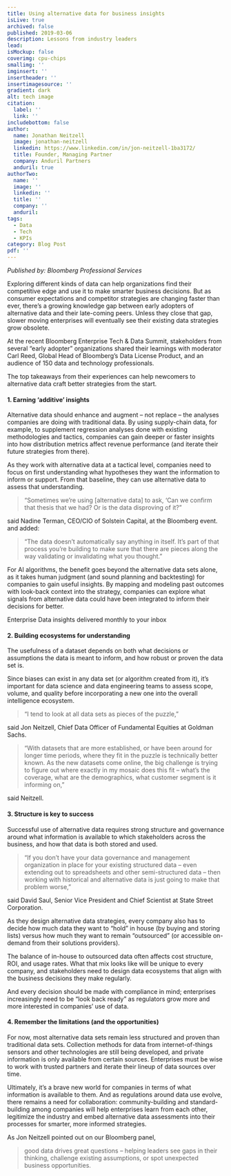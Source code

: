 ```yaml
---
title: Using alternative data for business insights
isLive: true
archived: false
published: 2019-03-06 
description: Lessons from industry leaders 
lead:
isMockup: false
coverimg: cpu-chips
smallimg: ''
imginsert: ''
insertheader: ''
insertimagesource: ''
gradient: dark
alt: tech image
citation:
  label: ''
  link: '' 
includebottom: false
author: 
  name: Jonathan Neitzell
  image: jonathan-neitzell
  linkedin: https://www.linkedin.com/in/jon-neitzell-1ba3172/
  title: Founder, Managing Partner
  company: Anduril Partners
  anduril: true
authorTwo:
  name: ''
  image: ''
  linkedin: ''
  title: ''
  company: ''
  anduril:
tags: 
  - Data
  - Tech
  - KPIs
category: Blog Post
pdf: ''
---
```


*Published by: Bloomberg Professional Services*

Exploring different kinds of data can help organizations find their competitive edge and use it to make smarter business
decisions. But as consumer expectations and competitor strategies are changing faster than ever, there’s a growing
knowledge gap between early adopters of alternative data and their late-coming peers. Unless they close that gap, slower
moving enterprises will eventually see their existing data strategies grow obsolete.

At the recent Bloomberg Enterprise Tech & Data Summit, stakeholders from several “early adopter” organizations shared
their learnings with moderator Carl Reed, Global Head of Bloomberg’s Data License Product, and an audience of 150 data
and technology professionals.

The top takeaways from their experiences can help newcomers to alternative data craft better strategies from the start.

#### 1. Earning ‘additive’ insights

Alternative data should enhance and augment – not replace – the analyses companies are doing with traditional data. By
using supply-chain data, for example, to supplement regression analyses done with existing methodologies and tactics,
companies can gain deeper or faster insights into how distribution metrics affect revenue performance (and iterate their
future strategies from there).

As they work with alternative data at a tactical level, companies need to focus on first understanding what hypotheses
they want the information to inform or support. From that baseline, they can use alternative data to assess that
understanding.

>“Sometimes we’re using [alternative data] to ask, ‘Can we confirm that thesis that we had? Or is the data disproving of it?” 

said Nadine Terman, CEO/CIO of Solstein Capital, at the Bloomberg event. and added:

>“The data doesn’t automatically say anything in itself. It’s part of that process you’re building to make 
> sure that there are pieces along the way validating or invalidating what you thought.”

For AI algorithms, the benefit goes beyond the alternative data sets alone, as it takes human judgment (and sound
planning and backtesting) for companies to gain useful insights. By mapping and modeling past outcomes with look-back
context into the strategy, companies can explore what signals from alternative data could have been integrated to inform
their decisions for better.

Enterprise Data insights delivered monthly to your inbox

#### 2. Building ecosystems for understanding

The usefulness of a dataset depends on both what decisions or assumptions the data is meant to inform, and how robust or
proven the data set is.

Since biases can exist in any data set (or algorithm created from it), it’s important for data science and data
engineering teams to assess scope, volume, and quality before incorporating a new one into the overall intelligence
ecosystem.

>“I tend to look at all data sets as pieces of the puzzle,” 

said Jon Neitzell, Chief Data Officer of Fundamental Equities
at Goldman Sachs. 
>“With datasets that are more established, or have been around for longer time periods, where they fit 
> in the puzzle is technically better known. As the new datasets come online, the big challenge is trying to figure out where exactly in my mosaic does this fit – 
> what’s the coverage, what are the demographics, what customer segment is it informing on,” 

said Neitzell.

#### 3. Structure is key to success

Successful use of alternative data requires strong structure and governance around what information is available to
which stakeholders across the business, and how that data is both stored and used.

>“If you don’t have your data governance and management organization in place for your existing structured data – even 
> extending out to spreadsheets and other semi-structured data – then working with historical and alternative data is just 
> going to make that problem worse,”

said David Saul, Senior Vice President and Chief Scientist at State Street
Corporation.

As they design alternative data strategies, every company also has to decide how much data they want to “hold” in
house (by buying and storing lists) versus how much they want to remain “outsourced” (or accessible on-demand from their
solutions providers).

The balance of in-house to outsourced data often affects cost structure, ROI, and usage rates. What that mix looks like
will be unique to every company, and stakeholders need to design data ecosystems that align with the business decisions
they make regularly.

And every decision should be made with compliance in mind; enterprises increasingly need to be “look back ready” as
regulators grow more and more interested in companies’ use of data.

#### 4. Remember the limitations (and the opportunities)

For now, most alternative data sets remain less structured and proven than traditional data sets. Collection methods for
data from internet-of-things sensors and other technologies are still being developed, and private information is only
available from certain sources. Enterprises must be wise to work with trusted partners and iterate their lineup of data
sources over time.

Ultimately, it’s a brave new world for companies in terms of what information is available to them. And as regulations
around data use evolve, there remains a need for collaboration: community-building and standard-building among companies
will help enterprises learn from each other, legitimize the industry and embed alternative data assessments into their
processes for smarter, more informed strategies.

As Jon Neitzell pointed out on our Bloomberg panel, 
>good data drives great questions – helping leaders see gaps in their thinking, challenge existing assumptions, or spot unexpected business opportunities.
